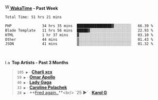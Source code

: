 <img src="https://github.com/dxnter/dxnter/assets/17434202/67b21fa4-d36d-46f9-9dec-f23d976b00ef" alt="WakaTime Logo" width="14" height="18"/><a href="https://wakatime.com/@dxnter" target="_blank"><strong> WakaTime</strong></a><strong> - Past Week</strong>

<!--START_SECTION:waka-->

```txt
Total Time: 51 hrs 21 mins

PHP              34 hrs 35 mins  ████████████████▓░░░░░░░░   66.39 %
Blade Template   11 hrs 56 mins  █████▓░░░░░░░░░░░░░░░░░░░   22.93 %
HTML             1 hr 37 mins    ▓░░░░░░░░░░░░░░░░░░░░░░░░   03.10 %
Other            44 mins         ▒░░░░░░░░░░░░░░░░░░░░░░░░   01.43 %
JSON             41 mins         ▒░░░░░░░░░░░░░░░░░░░░░░░░   01.32 %
```

<!--END_SECTION:waka-->

<br/>

<!--START_LASTFM_ARTISTS:{"period": "3month", "rows": 6}-->
<a href="https://last.fm" target="_blank"><img src="https://user-images.githubusercontent.com/17434202/215290617-e793598d-d7c9-428f-9975-156db1ba89cc.svg" alt="Last.fm Logo" width="18" height="13"/></a> **Top Artists - Past 3 Months**

> `105 ▶️` ∙ **[Charli xcx](https://www.last.fm/music/Charli+xcx)**<br/>
> `59 ▶️` ∙ **[Omar Apollo](https://www.last.fm/music/Omar+Apollo)**<br/>
> `40 ▶️` ∙ **[Lady Gaga](https://www.last.fm/music/Lady+Gaga)**<br/>
> `33 ▶️` ∙ **[Caroline Polachek](https://www.last.fm/music/Caroline+Polachek)**<br/>
> `28 ▶️` ∙ **[Fred again..](https://www.last.fm/music/Fred+again..)**<br/>
> `25 ▶️` ∙ **[Karol G](https://www.last.fm/music/Karol+G)**<br/>
<!--END_LASTFM_ARTISTS-->
